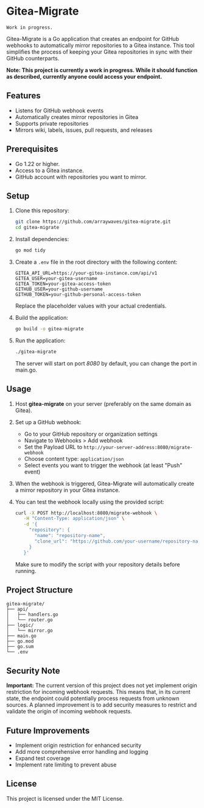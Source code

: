 # Gitea-Migrate

`Work in progress.`

Gitea-Migrate is a Go application that creates an endpoint for GitHub webhooks to automatically mirror repositories to a Gitea instance. This tool simplifies the process of keeping your Gitea repositories in sync with their GitHub counterparts.

**Note: This project is currently a work in progress. While it should function as described, currently anyone could access your endpoint.**

## Features

- Listens for GitHub webhook events
- Automatically creates mirror repositories in Gitea
- Supports private repositories
- Mirrors wiki, labels, issues, pull requests, and releases

## Prerequisites

- Go 1.22 or higher.
- Access to a Gitea instance.
- GitHub account with repositories you want to mirror.

## Setup

1. Clone this repository:
   ```bash
   git clone https://github.com/arraywaves/gitea-migrate.git
   cd gitea-migrate
   ```

2. Install dependencies:
   ```bash
   go mod tidy
   ```

3. Create a `.env` file in the root directory with the following content:
   ```env
   GITEA_API_URL=https://your-gitea-instance.com/api/v1
   GITEA_USER=your-gitea-username
   GITEA_TOKEN=your-gitea-access-token
   GITHUB_USER=your-github-username
   GITHUB_TOKEN=your-github-personal-access-token
   ```

   Replace the placeholder values with your actual credentials.

4. Build the application:
   ```bash
   go build -o gitea-migrate
   ```

5. Run the application:
   ```bash
   ./gitea-migrate
   ```

   The server will start on port *8080* by default, you can change the port in main.go.

## Usage

1. Host **gitea-migrate** on your server (preferably on the same domain as Gitea).

2. Set up a GitHub webhook:
   - Go to your GitHub repository or organization settings
   - Navigate to Webhooks > Add webhook
   - Set the Payload URL to `http://your-server-address:8080/migrate-webhook`
   - Choose content type: `application/json`
   - Select events you want to trigger the webhook (at least "Push" event)

2. When the webhook is triggered, Gitea-Migrate will automatically create a mirror repository in your Gitea instance.

3. You can test the webhook locally using the provided script:
   ```bash
   curl -X POST http://localhost:8080/migrate-webhook \
      -H "Content-Type: application/json" \
      -d '{
        "repository": {
          "name": "repository-name",
          "clone_url": "https://github.com/your-username/repository-name.git"
        }
      }'
   ```

   Make sure to modify the script with your repository details before running.

## Project Structure

```
gitea-migrate/
├── api/
│   ├── handlers.go
│   └── router.go
├── logic/
│   └── mirror.go
├── main.go
├── go.mod
├── go.sum
└── .env
```

## Security Note

**Important:** The current version of this project does not yet implement origin restriction for incoming webhook requests. This means that, in its current state, the endpoint could potentially process requests from unknown sources. A planned improvement is to add security measures to restrict and validate the origin of incoming webhook requests.

## Future Improvements

- Implement origin restriction for enhanced security
- Add more comprehensive error handling and logging
- Expand test coverage
- Implement rate limiting to prevent abuse

## License

This project is licensed under the MIT License.
